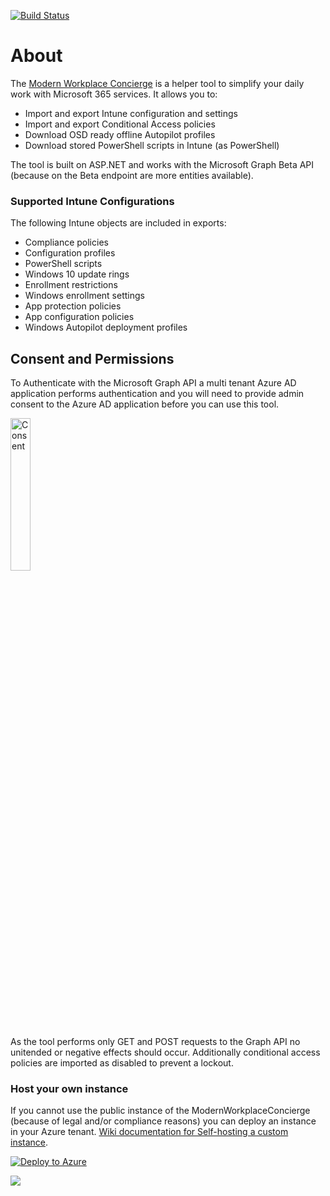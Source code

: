 [![Build Status](https://dev.azure.com/nicolonsky/ModernWorkplaceTools/_apis/build/status/nicolonsky.IntuneConcierge?branchName=master)](https://dev.azure.com/nicolonsky/ModernWorkplaceTools/_build/latest?definitionId=2&branchName=master)

# About

The [Modern Workplace Concierge](https://mwconcierge.azurewebsites.net/) is a helper tool to simplify your daily work with Microsoft 365 services. It allows you to:

* Import and export Intune configuration and settings
* Import and export Conditional Access policies
* Download OSD ready offline Autopilot profiles
* Download stored PowerShell scripts in Intune (as PowerShell)

The tool is built on ASP.NET and works with the Microsoft Graph Beta API (because on the Beta endpoint are more entities available).

### Supported Intune Configurations

The following Intune objects are included in exports:

* Compliance policies
* Configuration profiles
* PowerShell scripts
* Windows 10 update rings
* Enrollment restrictions
* Windows enrollment settings
* App protection policies
* App configuration policies
* Windows Autopilot deployment profiles
## Consent and Permissions

To Authenticate with the Microsoft Graph API a multi tenant Azure AD application performs authentication and you will need to provide admin consent to the Azure AD application before you can use this tool.

<img src="https://github.com/nicolonsky/ModernWorkplaceConcierge/blob/master/Doc/Consent.png" alt="Consent" width="25%">

As the tool performs only GET and POST requests to the Graph API no unitended or negative effects should occur. Additionally conditional access policies are imported as disabled to prevent a lockout.

### Host your own instance

If you cannot use the public instance of the ModernWorkplaceConcierge (because of legal and/or compliance reasons) you can deploy an instance in your Azure tenant.
[Wiki documentation for Self-hosting a custom instance](https://github.com/nicolonsky/ModernWorkplaceConcierge/wiki/Self-hosting-a-custom-instance).

[![Deploy to Azure](https://azurecomcdn.azureedge.net/mediahandler/acomblog/media/Default/blog/deploybutton.png)](https://azuredeploy.net/?repository=https://github.com/nicolonsky/ModernWorkplaceConcierge/tree/master)

<a href="http://armviz.io/#/?load=https://raw.githubusercontent.com/nicolonsky/ModernWorkplaceConcierge/dev/azuredeploy.json" target="_blank">
  <img src="http://armviz.io/visualizebutton.png"/>
</a>